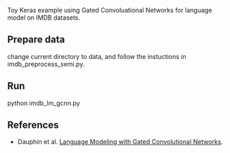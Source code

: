 Toy Keras example using Gated Convoluational Networks for language model on IMDB datasets.

## Prepare data
change current directory to  data, and follow the instuctions in imdb_preprocess_semi.py.

## Run
python imdb_lm_gcnn.py

## References
* Dauphin et al. [Language Modeling with Gated Convolutional Networks](https://arxiv.org/abs/1612.08083).
